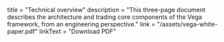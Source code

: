 title = "Technical overview"
description = "This three-page document describes the architecture and trading core components of the Vega framework, from an engineering perspective."
link = "/assets/vega-white-paper.pdf"
linkText = "Download PDF"
